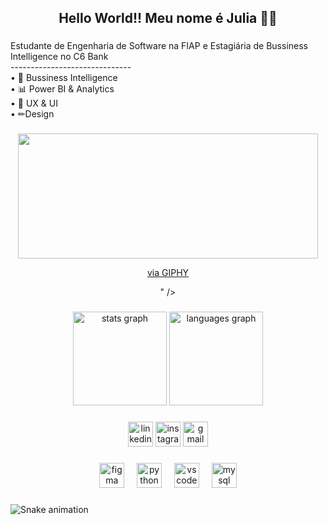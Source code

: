 <h2 align="center">Hello World!! Meu nome é Julia 👋🏻</h2>

###

<p align="left">Estudante de Engenharia de Software na FIAP e Estagiária de Bussiness Intelligence no C6 Bank<br>------------------------------<br>• 💼 Bussiness Intelligence<br>• 📊 Power BI & Analytics<br>• 🎨 UX & UI<br>• ✏Design</p>

###

<div align="center">
  <img height="200" src="<iframe src="https://giphy.com/embed/JGMaGy5beukJ96I5Xw" width="480" height="480" frameBorder="0" class="giphy-embed" allowFullScreen></iframe><p><a href="https://giphy.com/gifs/savesoil-merry-christmas-lofi-girl-lofigirl-JGMaGy5beukJ96I5Xw">via GIPHY</a></p>"  />
</div>

###

<div align="center">
  <img src="https://github-readme-stats.vercel.app/api?username=JuliaAzevedoLins&hide_title=false&hide_rank=false&show_icons=true&include_all_commits=true&count_private=true&disable_animations=false&theme=dracula&locale=en&hide_border=false&order=1" height="150" alt="stats graph"  />
  <img src="https://github-readme-stats.vercel.app/api/top-langs?username=JuliaAzevedoLins&locale=en&hide_title=false&layout=compact&card_width=320&langs_count=5&theme=dracula&hide_border=false&order=2" height="150" alt="languages graph"  />
</div>

###

<div align="center">
  <img src="https://img.shields.io/static/v1?message=LinkedIn&logo=linkedin&label=&color=0077B5&logoColor=white&labelColor=&style=for-the-badge" height="40" alt="linkedin logo"  />
  <img src="https://img.shields.io/static/v1?message=Instagram&logo=instagram&label=&color=E4405F&logoColor=white&labelColor=&style=for-the-badge" height="40" alt="instagram logo"  />
  <img src="https://img.shields.io/static/v1?message=Gmail&logo=gmail&label=&color=D14836&logoColor=white&labelColor=&style=for-the-badge" height="40" alt="gmail logo"  />
</div>

###

<div align="center">
  <img src="https://skillicons.dev/icons?i=figma" height="40" alt="figma logo"  />
  <img width="12" />
  <img src="https://skillicons.dev/icons?i=py" height="40" alt="python logo"  />
  <img width="12" />
  <img src="https://skillicons.dev/icons?i=vscode" height="40" alt="vscode logo"  />
  <img width="12" />
  <img src="https://skillicons.dev/icons?i=mysql" height="40" alt="mysql logo"  />
</div>

###

<img src="https://raw.githubusercontent.com/JuliaAzevedoLins/JuliaAzevedoLins/output/snake.svg" alt="Snake animation" />

###
